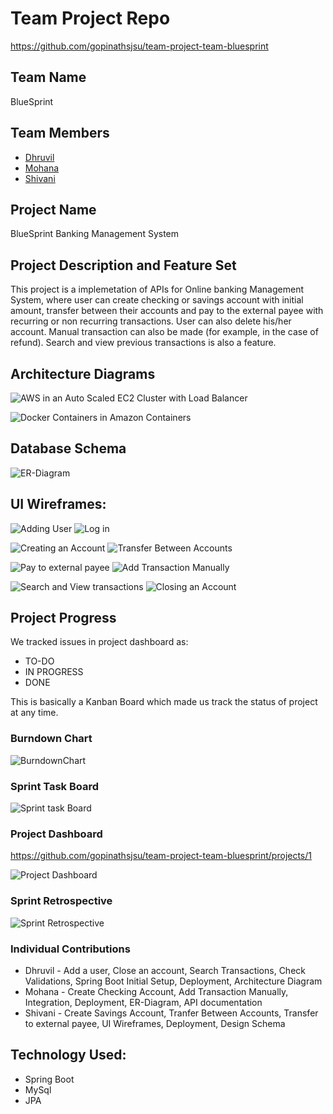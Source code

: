 # Team Project Repo 
https://github.com/gopinathsjsu/team-project-team-bluesprint

## Team Name
BlueSprint

## Team Members
* [Dhruvil](https://github.com/gopinathsjsu/team-project-team-bluesprint/tree/Dhruvil)
* [Mohana](https://github.com/gopinathsjsu/team-project-team-bluesprint/tree/Mohana)
* [Shivani](https://github.com/gopinathsjsu/team-project-team-bluesprint/tree/Shivani)

## Project Name
BlueSprint Banking Management System

## Project Description and Feature Set
This project is a implemetation of APIs for Online banking Management System, where user can create checking or savings account with initial amount, transfer between their accounts and pay to the external payee with recurring or non recurring transactions. User can also delete his/her account. Manual transaction can also be made (for example, in the case of refund). Search and view previous transactions is also a feature.

## Architecture Diagrams

![AWS in an Auto Scaled EC2 Cluster with Load Balancer](https://github.com/gopinathsjsu/team-project-team-bluesprint/blob/master/Docs/ec2-architecture.png)

![Docker Containers in Amazon Containers](https://github.com/gopinathsjsu/team-project-team-bluesprint/blob/master/Docs/docker-ecs.png)

## Database Schema

![ER-Diagram](https://github.com/gopinathsjsu/team-project-team-bluesprint/blob/master/Docs/ER_Diagram.jpg)

## UI Wireframes:

![Adding User](https://github.com/gopinathsjsu/team-project-team-bluesprint/blob/master/Docs/UI%20Wireframes/Signup.jpg) ![Log in](https://github.com/gopinathsjsu/team-project-team-bluesprint/blob/master/Docs/UI%20Wireframes/Login.jpg)

![Creating an Account](https://github.com/gopinathsjsu/team-project-team-bluesprint/blob/master/Docs/UI%20Wireframes/addAccount.jpg) ![Transfer Between Accounts](https://github.com/gopinathsjsu/team-project-team-bluesprint/blob/master/Docs/UI%20Wireframes/transferbetweenAccounts.jpg)

![Pay to external payee](https://github.com/gopinathsjsu/team-project-team-bluesprint/blob/master/Docs/UI%20Wireframes/externalPayee.jpg) ![Add Transaction Manually](https://github.com/gopinathsjsu/team-project-team-bluesprint/blob/master/Docs/UI%20Wireframes/addTransaction.jpg)

![Search and View transactions](https://github.com/gopinathsjsu/team-project-team-bluesprint/blob/master/Docs/UI%20Wireframes/customerHome.jpg) ![Closing an Account](https://github.com/gopinathsjsu/team-project-team-bluesprint/blob/master/Docs/UI%20Wireframes/closeAccount.jpg)

## Project Progress

We tracked issues in project dashboard as:
 * TO-DO
 * IN PROGRESS
 * DONE
 
This is basically a Kanban Board which made us track the status of project at any time.

### Burndown Chart

![BurndownChart](https://github.com/gopinathsjsu/team-project-team-bluesprint/blob/master/Docs/Burndown-Chart.PNG)

### Sprint Task Board

![Sprint task Board](https://github.com/gopinathsjsu/team-project-team-bluesprint/blob/master/Docs/Sprint-Task-Board.PNG)

### Project Dashboard
https://github.com/gopinathsjsu/team-project-team-bluesprint/projects/1

![Project Dashboard](https://github.com/gopinathsjsu/team-project-team-bluesprint/blob/master/Docs/Github-Project-Board.PNG)

### Sprint Retrospective

![Sprint Retrospective](https://github.com/gopinathsjsu/team-project-team-bluesprint/blob/master/Docs/Sprint-Retrospective.PNG)

### Individual Contributions
* Dhruvil - Add a user, Close an account, Search Transactions, Check Validations, Spring Boot Initial Setup, Deployment, Architecture Diagram
* Mohana - Create Checking Account, Add Transaction Manually, Integration, Deployment, ER-Diagram, API documentation
* Shivani - Create Savings Account, Tranfer Between Accounts, Transfer to external payee, UI Wireframes, Deployment, Design Schema

## Technology Used:
* Spring Boot
* MySql
* JPA
